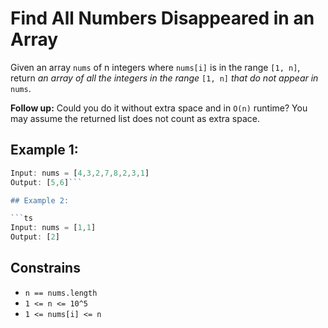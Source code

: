 # Find All Numbers Disappeared in an Array

Given an array `nums` of n integers where `nums[i]` is in the range `[1, n]`, return *an array of all the integers in the range* `[1, n]` *that do not appear in* `nums`.

**Follow up:** Could you do it without extra space and in `O(n)` runtime? You may assume the returned list does not count as extra space.

## Example 1:

```ts
Input: nums = [4,3,2,7,8,2,3,1]
Output: [5,6]```

## Example 2:

```ts
Input: nums = [1,1]
Output: [2]

```
## Constrains

   - `n == nums.length`
   - `1 <= n <= 10^5`
   - `1 <= nums[i] <= n`
